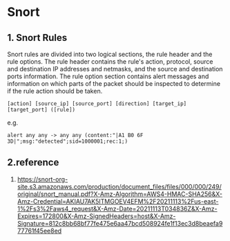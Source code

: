# Snort

## 1. Snort Rules

Snort rules are divided into two logical sections, the rule header and the rule options. The rule header contains the rule's action, protocol, source and destination IP addresses and netmasks, and the source and destination ports information. The rule option section contains alert messages and information on which parts of the packet should be inspected to determine if the rule action should be taken.

```
[action] [source_ip] [source_port] [direction] [target_ip] [target_port] ([rule])
```



e.g.

```
alert any any -> any any (content:"|A1 B0 6F 3D|";msg:"detected";sid=1000001;rec:1;)
```



## 2.reference

1. https://snort-org-site.s3.amazonaws.com/production/document_files/files/000/000/249/original/snort_manual.pdf?X-Amz-Algorithm=AWS4-HMAC-SHA256&X-Amz-Credential=AKIAU7AK5ITMGOEV4EFM%2F20211113%2Fus-east-1%2Fs3%2Faws4_request&X-Amz-Date=20211113T034836Z&X-Amz-Expires=172800&X-Amz-SignedHeaders=host&X-Amz-Signature=812c8bb68bf77fe475e6aa47bcd508924fe1f13ec3d8beaefa977761f45ee8ed

